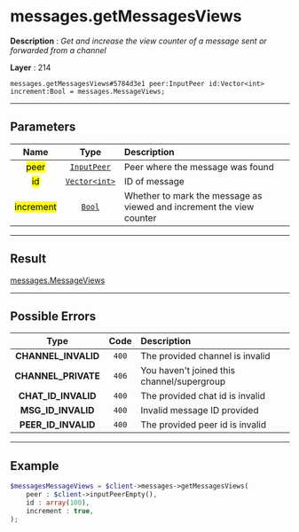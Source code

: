 # messages.getMessagesViews

**Description** : *Get and increase the view counter of a message sent or forwarded from a channel*

**Layer** : 214

```tl
messages.getMessagesViews#5784d3e1 peer:InputPeer id:Vector<int> increment:Bool = messages.MessageViews;
```

---

## Parameters

| Name | Type | Description |
| :---: | :---: | :--- |
| <mark>peer</mark> | [`InputPeer`](type/InputPeer) | Peer where the message was found |
| <mark>id</mark> | [`Vector<int>`](type/int) | ID of message |
| <mark>increment</mark> | [`Bool`](type/Bool) | Whether to mark the message as viewed and increment the view counter |

---

## Result

[messages.MessageViews](type/messages.MessageViews)

---

## Possible Errors

| Type | Code | Description |
| :---: | :---: | :--- |
| **CHANNEL_INVALID** | `400` | The provided channel is invalid |
| **CHANNEL_PRIVATE** | `406` | You haven't joined this channel/supergroup |
| **CHAT_ID_INVALID** | `400` | The provided chat id is invalid |
| **MSG_ID_INVALID** | `400` | Invalid message ID provided |
| **PEER_ID_INVALID** | `400` | The provided peer id is invalid |

---

## Example

```php
$messagesMessageViews = $client->messages->getMessagesViews(
	peer : $client->inputPeerEmpty(),
	id : array(100),
	increment : true,
);
```